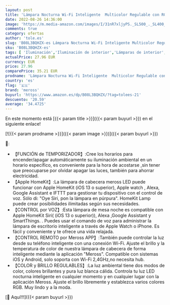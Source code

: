 ```yaml
---
layout: post
title: 'Lámpara Nocturna Wi-Fi Inteligente  Multicolor Regulable con RGB  2700K - 6500K  Compatible con Apple HomeKit  Alexa  Google Assistant y SmartThings  meross.'
date: 2022-08-26 14:36:00
image: 'https://m.media-amazon.com/images/I/31nR7xljyPS._SL500_._SL400_.jpg'
comments: true
category: ofertas
author: 'tole.es'
slug: 'B08L3BQHZX-es Lámpara Nocturna Wi-Fi Inteligente Multicolor Regulable...'
sku: 'B08L3BQHZX-es'
tags: [ 'Iluminación','Iluminación de interior','Lámparas de interior','Lámparas de mesa','alexa','meross','🇪🇸', ]
actualPrice: 27.96 EUR
currency: EUR
price: 27.96
comparePrice: 35.21 EUR
prodname: 'Lámpara Nocturna Wi-Fi Inteligente  Multicolor Regulable con RGB  2700K - 6500K  Compatible con Apple HomeKit  Alexa  Google Assistant y SmartThings  meross.'
country: 'es'
flag: '🇪🇸'
brand: 'meross'
buyurl: 'https://www.amazon.es/dp/B08L3BQHZX/?tag=tolees-21'
descuento: '20.59'
average: '34.4725'
---
```


En este momento está [{{< param title >}}]({{< param buyurl >}}) en el siguiente enlace!

[![{{< param prodname >}}]({{< param image >}})]({{< param buyurl >}})

🔎:

- 【FUNCIÓN de TEMPORIZADOR】:Cree los horarios para encender/apagar automáticamente su iluminación ambiental en un horario específico, es conveniente para la hora de acostarse ,sin tener que preocuparse por olvidar apagar las luces, también para ahorrar electricidad.
- 【Apple HomeKit】:La lámpara de cabecera meross LED puede funcionar con Apple HomeKit (iOS 13 o superior), Apple watch , Alexa, Google Assistant e IFTTT para gestionar tu dispositivo con el control de voz. Sólo di: "Oye Siri, pon la lámpara en púrpura". HomeKit Lamp puede crear posibilidades ilimitadas según sus necesidades.
- 【CONTROL por VOZ】:Esta lámpara de mesa noche es compatible con Apple HomeKit Siri( (iOS 13 o superior)), Alexa ,Google Assistant y SmartThings. . Puedes usar el comando de voz para administrar la lámpara de escritorio inteligente a través de Apple Watch o iPhone. Es fácil y conveniente y te ofrece una vida relajada.
- 【CONTROL REMOTO por Meross APP】:También puede controlar la luz desde su teléfono inteligente con una conexión Wi-Fi. Ajuste el brillo y la temperatura de color de nuestra lámpara de cabecera de forma inteligente mediante la aplicación "Meross". Compatible con sistemas iOS y Android, solo soporta con Wi-Fi 2,4GHz,no necesita hub.
- 【COLOR y BRILLO REGULABLES】:La luz ambiental tiene dos modos de color, colores brillantes y pura luz blanca cálida. Controla tu luz LED nocturna inteligente en cualquier momento y en cualquier lugar con la aplicación Meross. Ajuste el brillo libremente y establezca varios colores RGB. Muy lindo y a la moda.

[🛒 Aquí!!!]({{< param buyurl >}})
